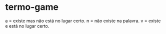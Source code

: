 # termo-game
a = existe mas não está no lugar certo.
n = não existe na palavra.
v = existe e está no lugar certo.
